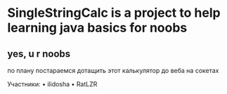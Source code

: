 # SingleStringCalc is a project to help learning java basics for noobs
## yes, u r noobs

по плану постараемся дотащить этот калькулятор до веба на сокетах

Участники:
• ilidosha
• RatLZR